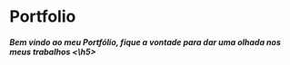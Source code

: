 # Portfolio

<h5> Bem vindo ao meu Portfólio, fique a vontade para dar uma olhada nos meus trabalhos <\h5>
